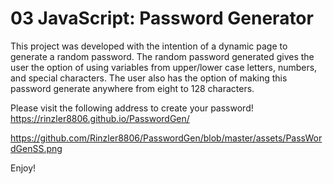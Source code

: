 # 03 JavaScript: Password Generator

This project was developed with the intention of a dynamic page to generate a random password.
The random password generated gives the user the option of using variables from upper/lower case letters, numbers, and special characters.
The user also has the option of making this password generate anywhere from eight to 128 characters.

Please visit the following address to create your password! https://rinzler8806.github.io/PasswordGen/

https://github.com/Rinzler8806/PasswordGen/blob/master/assets/PassWordGenSS.png

Enjoy!